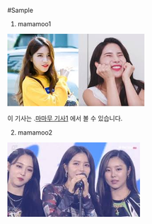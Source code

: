 #Sample

1. mamamoo1

![](./mam.jpg)

이 기사는 .[마마무 기사1](./https://www.google.com/imgres?imgurl=https%3A%2F%2Fimg0.yna.co.kr%2Fphoto%2Fyna%2FYH%2F2019%2F11%2F14%2FPYH2019111423660001300_P2.jpg&imgrefurl=https%3A%2F%2Fwww.yna.co.kr%2Fview%2FAKR20191114177900005&tbnid=7HCAIM_BGBq6iM&vet=12ahUKEwjTyb6w26ntAhUBzIsBHWvYBOQQMygIegUIARCwAQ..i&docid=Uik9RHaszR3V3M&w=500&h=333&q=%EB%A7%88%EB%A7%88%EB%AC%B4&ved=2ahUKEwjTyb6w26ntAhUBzIsBHWvYBOQQMygIegUIARCwAQ) 에서 볼 수 있습니다.

2. mamamoo2

![](./mama.jpg)


